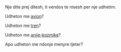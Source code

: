 Nje dite prej ditesh, ti vendos te nisesh per nje udhetim.

Udheton me [avion](avion/avion.md)?

Udheton me [tren](tren/tren.md)?

Udheton me [anije-kozmike](anije-kozmike/anije-kozmike.md)?

Apo udheton me ndonje menyre tjeter?